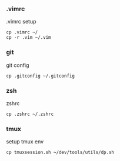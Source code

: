 ### .vimrc

.vimrc setup

```
cp .vimrc ~/
cp -r .vim ~/.vim
```

### git

git config
```
cp .gitconfig ~/.gitconfig
```

### zsh
zshrc
```
cp .zshrc ~/.zshrc
```

### tmux
setup tmux env

```
cp tmuxsession.sh ~/dev/tools/utils/dp.sh
```

